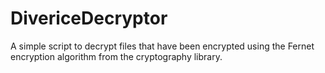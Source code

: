 # DivericeDecryptor
A simple script to decrypt files that have been encrypted using the Fernet encryption algorithm from the cryptography library.
